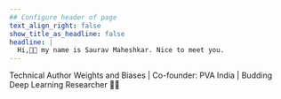 ```yaml
---
## Configure header of page
text_align_right: false
show_title_as_headline: false
headline: |
  Hi,👋🏻 my name is Saurav Maheshkar. Nice to meet you.
---
```


<!-- this is a subheadline -->
Technical Author Weights and Biases | Co-founder: PVA India | Budding Deep Learning Researcher 👨‍🔬